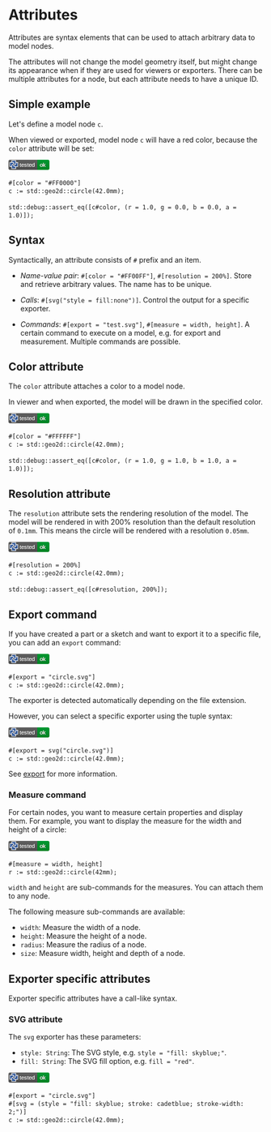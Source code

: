 # Attributes

Attributes are syntax elements that can be used to attach arbitrary data to model nodes.

The attributes will not change the model geometry itself, but might change its appearance when if they are used for viewers or exporters.
There can be multiple attributes for a node, but each attribute needs to have a unique ID.

## Simple example

Let's define a model node `c`.

When viewed or exported, model node `c` will have a red color, because the `color` attribute will be set:

[![test](.test/attributes_simple_example.png)](.test/attributes_simple_example.log)

```µcad,attributes_simple_example
#[color = "#FF0000"]
c := std::geo2d::circle(42.0mm);

std::debug::assert_eq([c#color, (r = 1.0, g = 0.0, b = 0.0, a = 1.0)]);
```

## Syntax

Syntactically, an attribute consists of `#` prefix and an item.

* *Name-value pair*: `#[color = "#FF00FF"]`, `#[resolution = 200%]`. Store and retrieve arbitrary values. The name has to be unique.

* *Calls*: `#[svg("style = fill:none")]`. Control the output for a specific exporter.

* *Commands*: `#[export = "test.svg"]`, `#[measure = width, height]`. A certain command to execute on a model, e.g. for export and measurement. Multiple commands are possible.

## Color attribute

The `color` attribute attaches a color to a model node.

In viewer and when exported, the model will be drawn in the specified color.

[![test](.test/attributes_color.png)](.test/attributes_color.log)

```µcad,attributes_color
#[color = "#FFFFFF"]
c := std::geo2d::circle(42.0mm);

std::debug::assert_eq([c#color, (r = 1.0, g = 1.0, b = 1.0, a = 1.0)]);
```

## Resolution attribute

The `resolution` attribute sets the rendering resolution of the model.
The model will be rendered in with 200% resolution than the default resolution of `0.1mm`.
This means the circle will be rendered with a resolution `0.05mm`.

[![test](.test/attributes_precision.png)](.test/attributes_precision.log)

```µcad,attributes_precision
#[resolution = 200%]
c := std::geo2d::circle(42.0mm);

std::debug::assert_eq([c#resolution, 200%]);
```

## Export command

If you have created a part or a sketch and want to export it to a specific file, you can add an `export` command:

[![test](.test/attributes_export.png)](.test/attributes_export.log)

```µcad,attributes_export
#[export = "circle.svg"]
c := std::geo2d::circle(42.0mm);
```

The exporter is detected automatically depending on the file extension.

However, you can select a specific exporter using the tuple syntax:

[![test](.test/attributes_export_svg.png)](.test/attributes_export_svg.log)

```µcad,attributes_export_svg
#[export = svg("circle.svg")]
c := std::geo2d::circle(42.0mm);
```

See [export](export.md) for more information.

### Measure command

For certain nodes, you want to measure certain properties and display them.
For example, you want to display the measure for the width and height of a circle:

[![test](.test/attributes_export_measure.png)](.test/attributes_export_measure.log)

```µcad,attributes_export_measure
#[measure = width, height]
r := std::geo2d::circle(42mm);
```

`width` and `height` are sub-commands for the measures.
You can attach them to any node.

The following measure sub-commands are available:

* `width`: Measure the width of a node.
* `height`: Measure the height of a node.
* `radius`: Measure the radius of a node.
* `size`: Measure width, height and depth of a node.

## Exporter specific attributes

Exporter specific attributes have a call-like syntax.

### SVG attribute

The `svg` exporter has these parameters:

* `style: String`: The SVG style, e.g. `style = "fill: skyblue;"`.
* `fill: String`: The SVG fill option, e.g. `fill = "red"`.

[![test](.test/attributes_export_example.png)](.test/attributes_export_example.log)

```µcad,attributes_export_example
#[export = "circle.svg"]
#[svg = (style = "fill: skyblue; stroke: cadetblue; stroke-width: 2;")]
c := std::geo2d::circle(42.0mm);
```
